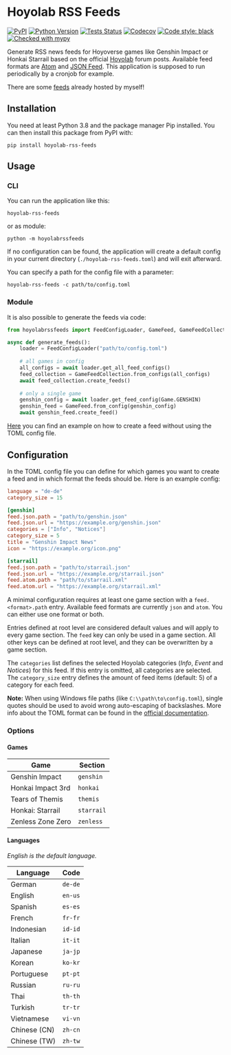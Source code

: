 # Hoyolab RSS Feeds

[![PyPI](https://img.shields.io/pypi/v/hoyolab-rss-feeds)](https://pypi.org/project/hoyolab-rss-feeds/)
[![Python Version](https://img.shields.io/pypi/pyversions/hoyolab-rss-feeds)](https://pypi.org/project/hoyolab-rss-feeds/)
[![Tests Status](https://img.shields.io/github/actions/workflow/status/c3kay/hoyolab-rss-feeds/test.yaml?branch=master)](https://github.com/c3kay/hoyolab-rss-feeds/actions/workflows/test.yaml)
[![Codecov](https://img.shields.io/codecov/c/gh/c3kay/hoyolab-rss-feeds/master)](https://app.codecov.io/gh/c3kay/hoyolab-rss-feeds)
[![Code style: black](https://img.shields.io/badge/code%20style-black-000000.svg)](https://github.com/psf/black)
[![Checked with mypy](http://www.mypy-lang.org/static/mypy_badge.svg)](http://mypy-lang.org/)

Generate RSS news feeds for Hoyoverse games like Genshin Impact or Honkai Starrail based
on the official [Hoyolab](https://www.hoyolab.com) forum posts. Available feed formats
are [Atom](https://datatracker.ietf.org/doc/html/rfc4287) and [JSON Feed](https://jsonfeed.org).
This application is supposed to run periodically by a cronjob for example.

There are some [feeds](https://c3kay.de/hoyolab-rss-feeds) already hosted by myself!

## Installation

You need at least Python 3.8 and the package manager Pip installed. You can then
install this package from PyPI with:

```shell
pip install hoyolab-rss-feeds
```

## Usage

### CLI

You can run the application like this:

```shell
hoyolab-rss-feeds
```

or as module:

```shell
python -m hoyolabrssfeeds
```

If no configuration can be found, the application will create a default config
in your current directory (`./hoyolab-rss-feeds.toml`) and will exit afterward.

You can specify a path for the config file with a parameter:

```shell
hoyolab-rss-feeds -c path/to/config.toml
```

### Module

It is also possible to generate the feeds via code:

```python
from hoyolabrssfeeds import FeedConfigLoader, GameFeed, GameFeedCollection, Game

async def generate_feeds():
    loader = FeedConfigLoader("path/to/config.toml")
    
    # all games in config
    all_configs = await loader.get_all_feed_configs()
    feed_collection = GameFeedCollection.from_configs(all_configs)
    await feed_collection.create_feeds()
    
    # only a single game
    genshin_config = await loader.get_feed_config(Game.GENSHIN)
    genshin_feed = GameFeed.from_config(genshin_config)
    await genshin_feed.create_feed()
```

[Here](https://gist.github.com/c3kay/2cd9833ef1c527e210aebf7a866336ed)
you can find an example on how to create a feed without using the TOML config file.

## Configuration

In the TOML config file you can define for which games you want to create a feed
and in which format the feeds should be. Here is an example config:

```toml
language = "de-de"
category_size = 15

[genshin]
feed.json.path = "path/to/genshin.json"
feed.json.url = "https://example.org/genshin.json"
categories = ["Info", "Notices"]
category_size = 5
title = "Genshin Impact News"
icon = "https://example.org/icon.png"

[starrail]
feed.json.path = "path/to/starrail.json"
feed.json.url = "https://example.org/starrail.json"
feed.atom.path = "path/to/starrail.xml"
feed.atom.url = "https://example.org/starrail.xml"
```

A minimal configuration requires at least one game section with a `feed.<format>.path`
entry. Available feed formats are currently `json` and `atom`. You can either use
one format or both.

Entries defined at root level are considered default values and will apply to every
game section. The `feed` key can only be used in a game section. All other keys
can be defined at root level, and they can be overwritten by a game section.

The `categories` list defines the selected Hoyolab categories (*Info*, *Event* and
*Notices*) for this feed. If this entry is omitted, all categories are selected.
The `category_size` entry defines the amount of feed items (default: 5) of a category
for each feed. 

**Note:** When using Windows file paths (like `C:\\path\to\config.toml`), single quotes
should be used to avoid wrong auto-escaping of backslashes. More info about the TOML
format can be found in the [official documentation](https://toml.io/en/).

### Options

#### Games

| Game              | Section    |
|-------------------|------------|
| Genshin Impact    | `genshin`  |
| Honkai Impact 3rd | `honkai`   |
| Tears of Themis   | `themis`   |
| Honkai: Starrail  | `starrail` |
| Zenless Zone Zero | `zenless`  |

#### Languages

*English is the default language.*

| Language     | Code    |
|--------------|---------|
| German       | `de-de` |
| English      | `en-us` |
| Spanish      | `es-es` |
| French       | `fr-fr` |
| Indonesian   | `id-id` |
| Italian      | `it-it` |
| Japanese     | `ja-jp` |
| Korean       | `ko-kr` |
| Portuguese   | `pt-pt` |
| Russian      | `ru-ru` |
| Thai         | `th-th` |
| Turkish      | `tr-tr` |
| Vietnamese   | `vi-vn` |
| Chinese (CN) | `zh-cn` |
| Chinese (TW) | `zh-tw` |
